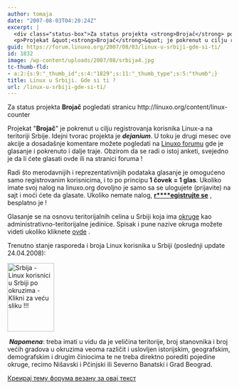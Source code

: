 ```yaml
---
author: tomaja
date: "2007-08-03T04:20:24Z"
excerpt: |
  <div class="status-box">Za status projekta <strong>Brojač</strong> pogledati stranicu http://linuxo.org/content/linux-counter</div>
  <p>Projekat &quot;<strong>Brojač</strong>&quot; je pokrenut u cilju registrovanja korisnika Linux-a na teritoriji Srbije. Idejni tvorac projekta je <em><strong>dejanium</strong></em>. U toku je drugi mesec ove akcije a dosada&scaron;nje komentare možete pogledati na <a href="component/option,com_smf/Itemid,82/topic,7606_0_html/" title="Linuxo forumi - Linux u Srbiji">Linuxo forumu</a>  gde je glasanje i pokrenuto i dalje traje. Obzirom da se radi o istoj anketi, svejedno je da li ćete glasati ovde ili na stranici foruma ! </p><p>Radi &scaron;to merodavnijih i reprezentativnijih podataka glasanje je omogućeno samo registrovanim korisnicima, i to po principu <strong>1 čovek = 1 glas</strong>. Ukoliko imate svoj nalog na linuxo.org dovoljno je samo sa se ulogujete (prijavite) na sajt i moći ćete da glasate. Ukoliko nemate nalog, <a href="component/option,com_registration/task,register/" title="Napravite nalog na linuxo.org i dajte svoj glas !"><strong>r</strong><strong>egistrujte se</strong></a> , besplatno je !</p><p>Glasanje se na osnovu teritorijalnih celina u Srbiji koja ima <u>okruge</u> kao administrativno-teritorijalne jedinice. Spisak i pune nazive okruga možete videti ukoliko kliknete <a href="https://linuxo.org/wp-content/uploads/2007/08/srbija_big.jpg" title="Okuzi ">ovde</a> .</p><p>Trenutno stanje rasporeda i broja Linux korisnika u Srbiji (poslednji update 24.04.2008):&nbsp; </p><p><a href="https://linuxo.org/wp-content/uploads/2007/08/srbija4_big.jpg"><img class=" size-full wp-image-1829" src="https://linuxo.org/wp-content/uploads/2007/08/srbija4.jpg" alt="Srbija - Linux korisnici u Srbiji po okruzima - Klikni za veću sliku !!!" title="Srbija - Linux korisnici u Srbiji po okruzima - Klikni za veću sliku !!!" width="105" height="154" /></a>  </p><p>&nbsp;<strong><em>Napomena</em></strong>: treba imati u vidu da je veličina teritorije, broj stanovnika i broj većih gradova u okruzima veoma različit i uslovljen istorijskim, geografskim, demografskim i drugim činiocima te ne treba direktno porediti pojedine okruge, recimo Ni&scaron;avski i Pčinjski ili Severno Banatski i Grad Beograd.&nbsp; </p>
guid: https://forum.linuxo.org/2007/08/03/linux-u-srbiji-gde-si-ti/
id: 1832
image: /wp-content/uploads/2007/08/srbija4.jpg
tc-thumb-fld:
- a:2:{s:9:"_thumb_id";s:4:"1829";s:11:"_thumb_type";s:5:"thumb";}
title: Linux u Srbiji. Gde si ti ?
url: /linux-u-srbiji-gde-si-ti/
---
```

<div class="status-box">
  Za status projekta <strong>Brojač</strong> pogledati stranicu http://linuxo.org/content/linux-counter
</div>

Projekat "**Brojač**" je pokrenut u cilju registrovanja korisnika Linux-a na teritoriji Srbije. Idejni tvorac projekta je _**dejanium**_. U toku je drugi mesec ove akcije a dosada&scaron;nje komentare možete pogledati na [Linuxo forumu](component/option,com_smf/Itemid,82/topic,7606_0_html/ "Linuxo forumi - Linux u Srbiji") gde je glasanje i pokrenuto i dalje traje. Obzirom da se radi o istoj anketi, svejedno je da li ćete glasati ovde ili na stranici foruma ! 

Radi &scaron;to merodavnijih i reprezentativnijih podataka glasanje je omogućeno samo registrovanim korisnicima, i to po principu **1 čovek = 1 glas**. Ukoliko imate svoj nalog na linuxo.org dovoljno je samo sa se ulogujete (prijavite) na sajt i moći ćete da glasate. Ukoliko nemate nalog, [**r****egistrujte se**](component/option,com_registration/task,register/ "Napravite nalog na linuxo.org i dajte svoj glas !") , besplatno je !

Glasanje se na osnovu teritorijalnih celina u Srbiji koja ima <u>okruge</u> kao administrativno-teritorijalne jedinice. Spisak i pune nazive okruga možete videti ukoliko kliknete [ovde](https://linuxo.org/wp-content/uploads/2007/08/srbija_big.jpg "Okuzi ") .

Trenutno stanje rasporeda i broja Linux korisnika u Srbiji (poslednji update 24.04.2008):&nbsp; 

[<img class=" size-full wp-image-1829" src="https://linuxo.org/wp-content/uploads/2007/08/srbija4.jpg" alt="Srbija - Linux korisnici u Srbiji po okruzima - Klikni za veću sliku !!!" title="Srbija - Linux korisnici u Srbiji po okruzima - Klikni za veću sliku !!!" width="105" height="154" />](https://linuxo.org/wp-content/uploads/2007/08/srbija4_big.jpg) 

&nbsp;**_Napomena_**: treba imati u vidu da je veličina teritorije, broj stanovnika i broj većih gradova u okruzima veoma različit i uslovljen istorijskim, geografskim, demografskim i drugim činiocima te ne treba direktno porediti pojedine okruge, recimo Ni&scaron;avski i Pčinjski ili Severno Banatski i Grad Beograd.&nbsp; 

<!--break-->

[Креирај тему форума везану за овај текст](https://linuxo.org/nova-tema-na-forumu/?se_pid=1832)